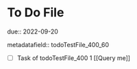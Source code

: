 # To Do File

due:: 2022-09-20

metadatafield:: todoTestFile_400_60

- [ ] Task of todoTestFile_400 1 [[Query me]]
